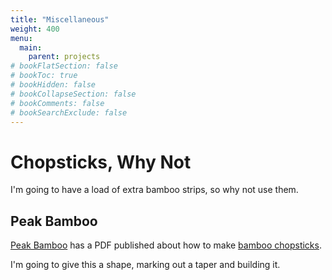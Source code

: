 ```yaml
---
title: "Miscellaneous"
weight: 400
menu:
  main:
    parent: projects
# bookFlatSection: false
# bookToc: true
# bookHidden: false
# bookCollapseSection: false
# bookComments: false
# bookSearchExclude: false
---
```

# Chopsticks, Why Not
I'm going to have a load of extra bamboo strips, so why not use them.

## Peak Bamboo
[Peak Bamboo](https://peakbamboo.com/) has a PDF published about how to make [bamboo chopsticks](https://peakbamboo.com/wp-content/uploads/2017/05/Making-Bamboo-Chopsticks.pdf). 

I'm going to give this a shape, marking out a taper and building it.